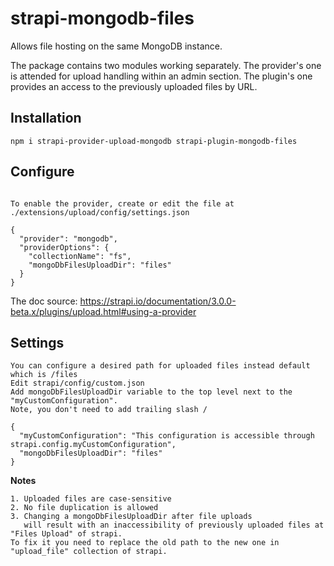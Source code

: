 # strapi-mongodb-files
Allows file hosting on the same MongoDB instance.

The package contains two modules working separately.
The provider's one is attended for upload handling within an admin section.
The plugin's one provides an access to the previously uploaded files by URL.

## Installation

```   
npm i strapi-provider-upload-mongodb strapi-plugin-mongodb-files
```

## Configure
```

To enable the provider, create or edit the file at ./extensions/upload/config/settings.json

{
  "provider": "mongodb",
  "providerOptions": {
    "collectionName": "fs",
    "mongoDbFilesUploadDir": "files"
  }
}

```
The doc source: https://strapi.io/documentation/3.0.0-beta.x/plugins/upload.html#using-a-provider

## Settings

```
You can configure a desired path for uploaded files instead default which is /files
Edit strapi/config/custom.json
Add mongoDbFilesUploadDir variable to the top level next to the "myCustomConfiguration".
Note, you don't need to add trailing slash /

{
  "myCustomConfiguration": "This configuration is accessible through strapi.config.myCustomConfiguration",
  "mongoDbFilesUploadDir": "files"
}
```

**Notes**
```
1. Uploaded files are case-sensitive
2. No file duplication is allowed
3. Changing a mongoDbFilesUploadDir after file uploads 
   will result with an inaccessibility of previously uploaded files at "Files Upload" of strapi.
To fix it you need to replace the old path to the new one in "upload_file" collection of strapi.
```

